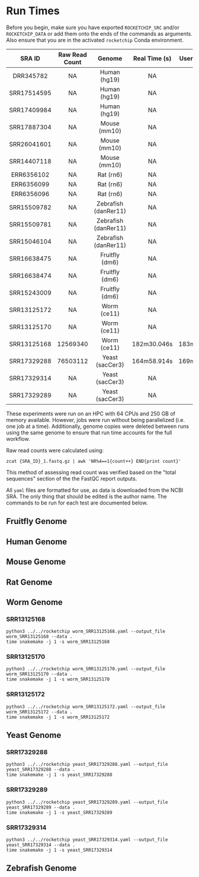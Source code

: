 # Run Times

Before you begin, make sure you have exported `ROCKETCHIP_SRC` and/or `ROCKETCHIP_DATA` or add them onto the ends of the commands as arguments. Also ensure that you are in the activated `rocketchip` Conda environment.

| SRA ID      | Raw Read Count | Genome               | Real Time (s) | User Time (s) | System Time (s) |
| :---------: | :------------: | :------------------: | :-------: | :-------: | :---------: |
| DRR345782   |       NA       | Human (hg19)         |    NA     |    NA     |      NA     |
| SRR17514595 |       NA       | Human (hg19)         |    NA     |    NA     |      NA     | 
| SRR17409984 |       NA       | Human (hg19)         |    NA     |    NA     |      NA     |
| SRR17887304 |       NA       | Mouse (mm10)         |    NA     |    NA     |      NA     |
| SRR26041601 |       NA       | Mouse (mm10)         |    NA     |    NA     |      NA     |
| SRR14407118 |       NA       | Mouse (mm10)         |    NA     |    NA     |      NA     |
| ERR6356102  |       NA       | Rat (rn6)            |    NA     |    NA     |      NA     |
| ERR6356099  |       NA       | Rat (rn6)            |    NA     |    NA     |      NA     |
| ERR6356096  |       NA       | Rat (rn6)            |    NA     |    NA     |      NA     |
| SRR15509782 |       NA       | Zebrafish (danRer11) |    NA     |    NA     |      NA     |
| SRR15509781 |       NA       | Zebrafish (danRer11) |    NA     |    NA     |      NA     |
| SRR15046104 |       NA       | Zebrafish (danRer11) |    NA     |    NA     |      NA     |
| SRR16638475 |       NA       | Fruitfly (dm6)       |    NA     |    NA     |      NA     |
| SRR16638474 |       NA       | Fruitfly (dm6)       |    NA     |    NA     |      NA     |
| SRR15243009 |       NA       | Fruitfly (dm6)       |    NA     |    NA     |      NA     |
| SRR13125172 |       NA       | Worm (ce11)          |    NA     |    NA     |      NA     |
| SRR13125170 |       NA       | Worm (ce11)          |    NA     |    NA     |      NA     |
| SRR13125168 | 12569340 | Worm (ce11)          | 182m30.046s | 183m30.985s | 2m35.470s |
| SRR17329288 | 76503112 | Yeast (sacCer3)      | 164m58.914s | 169m55.851s | 3m8.378s |
| SRR17329314 |       NA       | Yeast (sacCer3)      |    NA     |    NA     |      NA     |
| SRR17329289 |       NA       | Yeast (sacCer3)      |    NA     |    NA     |      NA     |

These experiments were run on an HPC with 64 CPUs and 250 GB of memory available. However, jobs were run without being parallelized (i.e. one job at a time). Additionally, genome copies were deleted between runs using the same genome to ensure that run time accounts for the full workflow.

Raw read counts were calculated using:

```
zcat {SRA_ID}_1.fastq.gz | awk 'NR%4==1{count++} END{print count}'
```

This method of assessing read count was verified based on the "total sequences" section of the the FastQC report outputs.

All `yaml` files are formatted for use, as data is downloaded from the NCBI SRA. The only thing that should be edited is the author name. The commands to be run for each test are documented below.

## Fruitfly Genome

## Human Genome

## Mouse Genome

## Rat Genome

## Worm Genome

### SRR13125168

```
python3 ../../rocketchip worm_SRR13125168.yaml --output_file worm_SRR13125168 --data .
time snakemake -j 1 -s worm_SRR13125168
```

### SRR13125170

```
python3 ../../rocketchip worm_SRR13125170.yaml --output_file worm_SRR13125170 --data .
time snakemake -j 1 -s worm_SRR13125170
```

### SRR13125172

```
python3 ../../rocketchip worm_SRR13125172.yaml --output_file worm_SRR13125172 --data .
time snakemake -j 1 -s worm_SRR13125172
```

## Yeast Genome 

### SRR17329288

```
python3 ../../rocketchip yeast_SRR17329288.yaml --output_file yeast_SRR17329288 --data .
time snakemake -j 1 -s yeast_SRR17329288
```

### SRR17329289

```
python3 ../../rocketchip yeast_SRR17329289.yaml --output_file  yeast_SRR17329289 --data .
time snakemake -j 1 -s yeast_SRR17329289
```

### SRR17329314

```
python3 ../../rocketchip yeast_SRR17329314.yaml --output_file  yeast_SRR17329314 --data .
time snakemake -j 1 -s yeast_SRR17329314
```

## Zebrafish Genome
